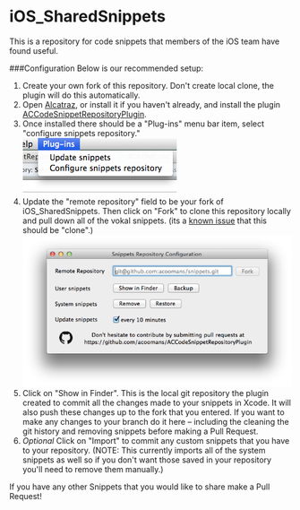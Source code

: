 iOS_SharedSnippets
==================

This is a repository for code snippets that members of the iOS team have found useful.  

###Configuration
Below is our recommended setup:

1. Create your own fork of this repository. Don't create local clone, the plugin will do this automatically. 
2. Open [Alcatraz](http://alcatraz.io/), or install it if you haven't already, and install the plugin [ACCodeSnippetRepositoryPlugin](https://github.com/acoomans/ACCodeSnippetRepositoryPlugin).
3. Once installed there should be a "Plug-ins" menu bar item, select "configure snippets repository."
![ScreenShots](Screenshots/screenshot01.png)
4. Update the "remote repository" field to be your fork of iOS_SharedSnippets.  Then click on "Fork" to clone this repository locally and pull down all of the vokal snippets. (its a [known issue](https://github.com/acoomans/ACCodeSnippetRepositoryPlugin/issues/8) that this should be "clone".)
![ScreenShots](Screenshots/screenshot02.png)
5. Click on "Show in Finder". This is the local git repository the plugin created to commit all the changes made to your snippets in Xcode.  It will also push these changes up to the fork that you entered.  If you want to make any changes to your branch do it here – including the cleaning the git history and removing snippets before making a Pull Request.
6. *Optional* Click on "Import" to commit any custom snippets that you have to your repository. (NOTE: This currently imports all of the system snippets as well so if you don't want those saved in your repository you'll need to remove them manually.) 


If you have any other Snippets that you would like to share make a Pull Request!